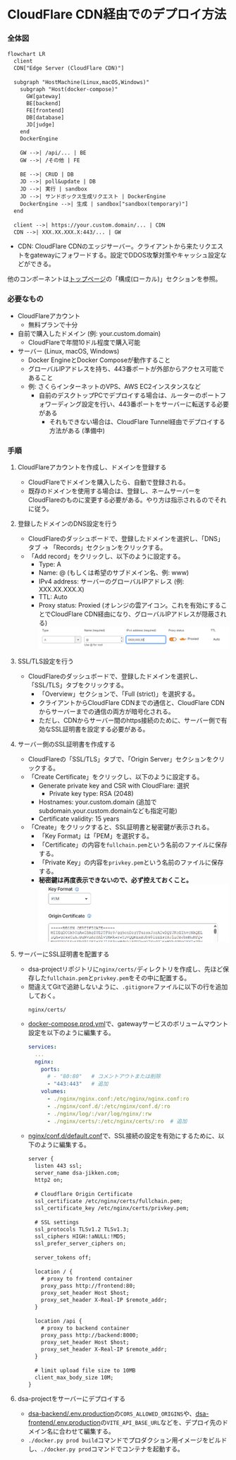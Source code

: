 # CloudFlare CDN経由でのデプロイ方法
### 全体図
```mermaid
flowchart LR
  client
  CDN["Edge Server (CloudFlare CDN)"]
  
  subgraph "HostMachine(Linux,macOS,Windows)"
    subgraph "Host(docker-compose)"
      GW[gateway]
      BE[backend]
      FE[frontend]
      DB[database]
      JD[judge]
    end
    DockerEngine
    
    GW -->| /api/... | BE
    GW -->| /その他 | FE

    BE -->| CRUD | DB
    JD -->| poll&update | DB
    JD -->| 実行 | sandbox
    JD -->| サンドボックス生成リクエスト | DockerEngine
    DockerEngine -->| 生成 | sandbox["sandbox(temporary)"]
  end

  client -->| https://your.custom.domain/... | CDN
  CDN -->| XXX.XX.XXX.X:443/... | GW
```

* CDN: CloudFlare CDNのエッジサーバー。クライアントから来たリクエストをgatewayにフォワードする。設定でDDOS攻撃対策やキャッシュ設定などができる。

他のコンポーネントは[トップページ](../README.md)の「構成(ローカル)」セクションを参照。

### 必要なもの
- CloudFlareアカウント
  - 無料プランで十分
- 自前で購入したドメイン (例: your.custom.domain)
  - CloudFlareで年間10ドル程度で購入可能
- サーバー (Linux, macOS, Windows)
  - Docker EngineとDocker Composeが動作すること
  - グローバルIPアドレスを持ち、443番ポートが外部からアクセス可能であること
  - 例: さくらインターネットのVPS、AWS EC2インスタンスなど
    - 自前のデスクトップPCでデプロイする場合は、ルーターのポートフォワーディング設定を行い、443番ポートをサーバーに転送する必要がある
      - それもできない場合は、CloudFlare Tunnel経由でデプロイする方法がある (準備中)

### 手順
1. CloudFlareアカウントを作成し、ドメインを登録する
    - CloudFlareでドメインを購入したら、自動で登録される。
    - 既存のドメインを使用する場合は、登録し、ネームサーバーをCloudFlareのものに変更する必要がある。やり方は指示されるのでそれに従う。
2. 登録したドメインのDNS設定を行う
    - CloudFlareのダッシュボードで、登録したドメインを選択し、「DNS」タブ → 「Records」セクションをクリックする。
    - 「Add record」をクリックし、以下のように設定する。
      - Type: A
      - Name: @ (もしくは希望のサブドメイン名、例: www)
      - IPv4 address: サーバーのグローバルIPアドレス (例: XXX.XX.XXX.X)
      - TTL: Auto
      - Proxy status: Proxied (オレンジの雲アイコン。これを有効にすることでCloudFlare CDN経由になり、グローバルIPアドレスが隠蔽される)
![DNS設定](images/dns-setting-cloudflare.png)
3. SSL/TLS設定を行う
    - CloudFlareのダッシュボードで、登録したドメインを選択し、「SSL/TLS」タブをクリックする。
      - 「Overview」セクションで、「Full (strict)」を選択する。
      - クライアントからCloudFlare CDNまでの通信と、CloudFlare CDNからサーバーまでの通信の両方が暗号化される。
      - ただし、CDNからサーバー間のhttps接続のために、サーバー側で有効なSSL証明書を設定する必要がある。
4. サーバー側のSSL証明書を作成する
    - CloudFlareの「SSL/TLS」タブで、「Origin Server」セクションをクリックする。
    - 「Create Certificate」をクリックし、以下のように設定する。
      - Generate private key and CSR with CloudFlare: 選択
        - Private key type: RSA (2048)
      - Hostnames: your.custom.domain (追加でsubdomain.your.custom.domainなども指定可能)
      - Certificate validity: 15 years
    - 「Create」をクリックすると、SSL証明書と秘密鍵が表示される。
      - 「Key Format」は「PEM」を選択する。
      - 「Certificate」の内容を`fullchain.pem`という名前のファイルに保存する。
      - 「Private Key」の内容を`privkey.pem`という名前のファイルに保存する。
      - **秘密鍵は再度表示できないので、必ず控えておくこと。**
![SSL証明書](images/ssl-cert-creation.png)
5. サーバーにSSL証明書を配置する
    - dsa-projectリポジトリに`nginx/certs/`ディレクトリを作成し、先ほど保存した`fullchain.pem`と`privkey.pem`をその中に配置する。
    - 間違えてGitで追跡しないように、`.gitignore`ファイルに以下の行を追加しておく。
      ```
      nginx/certs/
      ```
    - [docker-compose.prod.yml](../docker-compose.prod.yml)で、gatewayサービスのボリュームマウント設定を以下のように編集する。
      ```yaml
      services:
        ...
        nginx:
          ports:
            # - "80:80"   # コメントアウトまたは削除
            - "443:443"   # 追加
          volumes:
            - ./nginx/nginx.conf:/etc/nginx/nginx.conf:ro
            - ./nginx/conf.d/:/etc/nginx/conf.d/:ro
            - ./nginx/log/:/var/log/nginx/:rw
            - ./nginx/certs/:/etc/nginx/certs/:ro  # 追加
      ```
    - [nginx/conf.d/default.conf](../nginx/conf.d/default.conf)で、SSL接続の設定を有効にするために、以下のように編集する。
      ```nginx
      server {
        listen 443 ssl;
        server_name dsa-jikken.com;
        http2 on;

        # Cloudflare Origin Certificate
        ssl_certificate /etc/nginx/certs/fullchain.pem;
        ssl_certificate_key /etc/nginx/certs/privkey.pem;

        # SSL settings
        ssl_protocols TLSv1.2 TLSv1.3;
        ssl_ciphers HIGH:!aNULL:!MD5;
        ssl_prefer_server_ciphers on;

        server_tokens off;

        location / {
          # proxy to frontend container
          proxy_pass http://frontend:80;
          proxy_set_header Host $host;
          proxy_set_header X-Real-IP $remote_addr;
        }

        location /api {
          # proxy to backend container
          proxy_pass http://backend:8000;
          proxy_set_header Host $host;
          proxy_set_header X-Real-IP $remote_addr;
        }

        # limit upload file size to 10MB
        client_max_body_size 10M;
      }
      ```

6. dsa-projectをサーバーにデプロイする
    - [dsa-backend/.env.production](../dsa-backend/.env.production)の`CORS_ALLOWED_ORIGINS`や、[dsa-frontend/.env.production](../dsa-frontend/.env.production)の`VITE_API_BASE_URL`などを、デプロイ先のドメイン名に合わせて編集する。
    - `./docker.py prod build`コマンドでプロダクション用イメージをビルドし、`./docker.py prod`コマンドでコンテナを起動する。